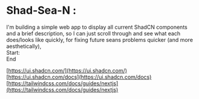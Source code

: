 # Shad-Sea-N : 
I'm building a simple web app to display all current ShadCN components and a brief description, so I can just scroll through and see what each does/looks like quickly, for fixing future seans problems quicker (and more aesthetically),</br>
Start: </br>
End </br>

[https://ui.shadcn.com/](https://ui.shadcn.com/) </br>
[https://ui.shadcn.com/docs](https://ui.shadcn.com/docs) </br>
[https://tailwindcss.com/docs/guides/nextjs](https://tailwindcss.com/docs/guides/nextjs)